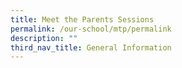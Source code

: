 ```yaml
---
title: Meet the Parents Sessions
permalink: /our-school/mtp/permalink
description: ""
third_nav_title: General Information
---
```

